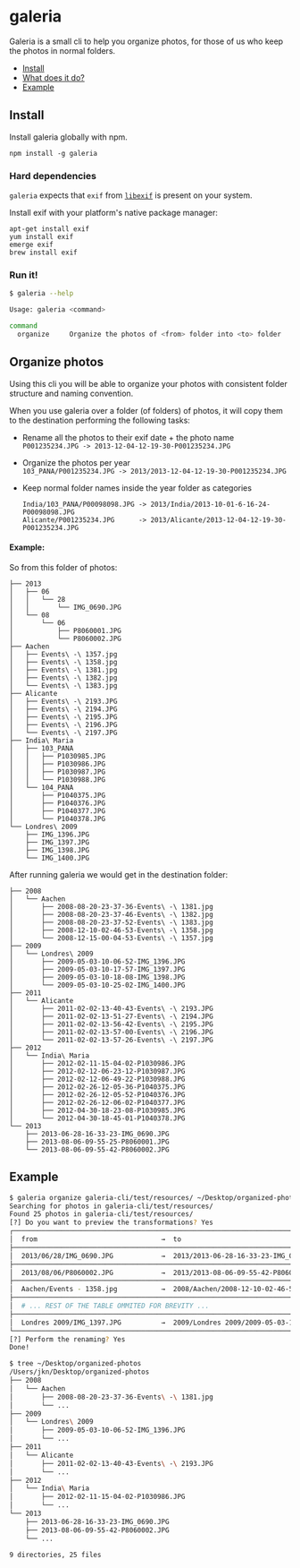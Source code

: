 
galeria
=======

Galeria is a small cli to help you organize photos, for those of us who keep
the photos in normal folders.

* [Install](#install)
* [What does it do?](#organize-photos)
* [Example](#example)

Install
-------

Install galeria globally with npm.

```
npm install -g galeria
```

### Hard dependencies

`galeria` expects that `exif` from [`libexif`](http://libexif.sourceforge.net/)
is present on your system.

Install exif with your platform's native package manager:
```
apt-get install exif
yum install exif
emerge exif
brew install exif
```

### Run it!

```bash
$ galeria --help

Usage: galeria <command>

command
  organize     Organize the photos of <from> folder into <to> folder
```


Organize photos
---------------

Using this cli you will be able to organize your photos with consistent folder
structure and naming convention.

When you use galeria over a folder (of folders) of photos, it will copy them to
the destination performing the following tasks:

* Rename all the photos to their exif date + the photo name  
  `P001235234.JPG -> 2013-12-04-12-19-30-P001235234.JPG`

* Organize the photos per year  
  `103_PANA/P001235234.JPG -> 2013/2013-12-04-12-19-30-P001235234.JPG`

* Keep normal folder names inside the year folder as categories  
  ```
  India/103_PANA/P00098098.JPG -> 2013/India/2013-10-01-6-16-24-P00098098.JPG
  Alicante/P001235234.JPG      -> 2013/Alicante/2013-12-04-12-19-30-P001235234.JPG
  ```

#### Example:

So from this folder of photos:
```
├── 2013
│   ├── 06
│   │   └── 28
│   │       └── IMG_0690.JPG
│   └── 08
│       └── 06
│           ├── P8060001.JPG
│           └── P8060002.JPG
├── Aachen
│   ├── Events\ -\ 1357.jpg
│   ├── Events\ -\ 1358.jpg
│   ├── Events\ -\ 1381.jpg
│   ├── Events\ -\ 1382.jpg
│   └── Events\ -\ 1383.jpg
├── Alicante
│   ├── Events\ -\ 2193.JPG
│   ├── Events\ -\ 2194.JPG
│   ├── Events\ -\ 2195.JPG
│   ├── Events\ -\ 2196.JPG
│   └── Events\ -\ 2197.JPG
├── India\ Maria
│   ├── 103_PANA
│   │   ├── P1030985.JPG
│   │   ├── P1030986.JPG
│   │   ├── P1030987.JPG
│   │   └── P1030988.JPG
│   └── 104_PANA
│       ├── P1040375.JPG
│       ├── P1040376.JPG
│       ├── P1040377.JPG
│       └── P1040378.JPG
└── Londres\ 2009
    ├── IMG_1396.JPG
    ├── IMG_1397.JPG
    ├── IMG_1398.JPG
    └── IMG_1400.JPG
```
After running galeria we would get in the destination folder:
```
├── 2008
│   └── Aachen
│       ├── 2008-08-20-23-37-36-Events\ -\ 1381.jpg
│       ├── 2008-08-20-23-37-46-Events\ -\ 1382.jpg
│       ├── 2008-08-20-23-37-52-Events\ -\ 1383.jpg
│       ├── 2008-12-10-02-46-53-Events\ -\ 1358.jpg
│       └── 2008-12-15-00-04-53-Events\ -\ 1357.jpg
├── 2009
│   └── Londres\ 2009
│       ├── 2009-05-03-10-06-52-IMG_1396.JPG
│       ├── 2009-05-03-10-17-57-IMG_1397.JPG
│       ├── 2009-05-03-10-18-08-IMG_1398.JPG
│       └── 2009-05-03-10-25-02-IMG_1400.JPG
├── 2011
│   └── Alicante
│       ├── 2011-02-02-13-40-43-Events\ -\ 2193.JPG
│       ├── 2011-02-02-13-51-27-Events\ -\ 2194.JPG
│       ├── 2011-02-02-13-56-42-Events\ -\ 2195.JPG
│       ├── 2011-02-02-13-57-00-Events\ -\ 2196.JPG
│       └── 2011-02-02-13-57-26-Events\ -\ 2197.JPG
├── 2012
│   └── India\ Maria
│       ├── 2012-02-11-15-04-02-P1030986.JPG
│       ├── 2012-02-12-06-23-12-P1030987.JPG
│       ├── 2012-02-12-06-49-22-P1030988.JPG
│       ├── 2012-02-26-12-05-36-P1040375.JPG
│       ├── 2012-02-26-12-05-52-P1040376.JPG
│       ├── 2012-02-26-12-06-02-P1040377.JPG
│       ├── 2012-04-30-18-23-08-P1030985.JPG
│       └── 2012-04-30-18-45-01-P1040378.JPG
└── 2013
    ├── 2013-06-28-16-33-23-IMG_0690.JPG
    ├── 2013-08-06-09-55-25-P8060001.JPG
    └── 2013-08-06-09-55-42-P8060002.JPG
```

Example
-------

```bash
$ galeria organize galeria-cli/test/resources/ ~/Desktop/organized-photos
Searching for photos in galeria-cli/test/resources/
Found 25 photos in galeria-cli/test/resources/
[?] Do you want to preview the transformations? Yes
┌─────────────────────────────────────────────────────────────────────────────────────────────┐
│  from                               →  to                                                   │
├─────────────────────────────────────────────────────────────────────────────────────────────┤
│  2013/06/28/IMG_0690.JPG            →  2013/2013-06-28-16-33-23-IMG_0690.JPG                │
├─────────────────────────────────────────────────────────────────────────────────────────────┤
│  2013/08/06/P8060002.JPG            →  2013/2013-08-06-09-55-42-P8060002.JPG                │
├─────────────────────────────────────────────────────────────────────────────────────────────┤
│  Aachen/Events - 1358.jpg           →  2008/Aachen/2008-12-10-02-46-53-Events - 1358.jpg    │
├─────────────────────────────────────────────────────────────────────────────────────────────┤
│  # ... REST OF THE TABLE OMMITED FOR BREVITY ...                                            │
├─────────────────────────────────────────────────────────────────────────────────────────────┤
│  Londres 2009/IMG_1397.JPG          →  2009/Londres 2009/2009-05-03-10-17-57-IMG_1397.JPG   │
└─────────────────────────────────────────────────────────────────────────────────────────────┘
[?] Perform the renaming? Yes
Done!

$ tree ~/Desktop/organized-photos
/Users/jkn/Desktop/organized-photos
├── 2008
│   └── Aachen
│       ├── 2008-08-20-23-37-36-Events\ -\ 1381.jpg
│       └── ...
├── 2009
│   └── Londres\ 2009
│       ├── 2009-05-03-10-06-52-IMG_1396.JPG
│       └── ...
├── 2011
│   └── Alicante
│       ├── 2011-02-02-13-40-43-Events\ -\ 2193.JPG
│       └── ...
├── 2012
│   └── India\ Maria
│       ├── 2012-02-11-15-04-02-P1030986.JPG
│       └── ...
└── 2013
    ├── 2013-06-28-16-33-23-IMG_0690.JPG
    ├── 2013-08-06-09-55-42-P8060002.JPG
    └── ...

9 directories, 25 files
```

